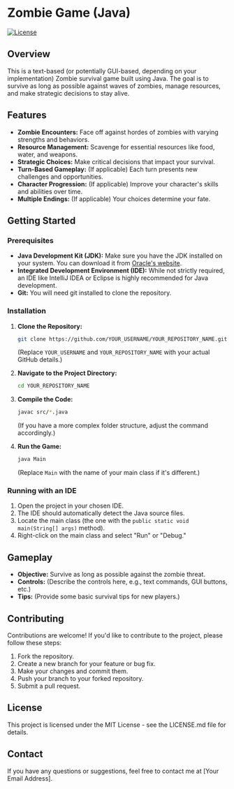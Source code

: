 # Zombie Game (Java)

[![License](https://img.shields.io/badge/License-MIT-blue.svg)](https://opensource.org/licenses/MIT)

## Overview

This is a text-based (or potentially GUI-based, depending on your implementation) Zombie survival game built using Java. The goal is to survive as long as possible against waves of zombies, manage resources, and make strategic decisions to stay alive.

## Features

*   **Zombie Encounters:** Face off against hordes of zombies with varying strengths and behaviors.
*   **Resource Management:** Scavenge for essential resources like food, water, and weapons.
*   **Strategic Choices:** Make critical decisions that impact your survival.
*   **Turn-Based Gameplay:** (If applicable) Each turn presents new challenges and opportunities.
*   **Character Progression:** (If applicable) Improve your character's skills and abilities over time.
*   **Multiple Endings:** (If applicable) Your choices determine your fate.

## Getting Started

### Prerequisites

*   **Java Development Kit (JDK):** Make sure you have the JDK installed on your system. You can download it from [Oracle's website](https://www.oracle.com/java/technologies/downloads/).
*   **Integrated Development Environment (IDE):** While not strictly required, an IDE like IntelliJ IDEA or Eclipse is highly recommended for Java development.
*   **Git:** You will need git installed to clone the repository.

### Installation

1.  **Clone the Repository:**
    ```bash
    git clone https://github.com/YOUR_USERNAME/YOUR_REPOSITORY_NAME.git
    ```
    (Replace `YOUR_USERNAME` and `YOUR_REPOSITORY_NAME` with your actual GitHub details.)

2.  **Navigate to the Project Directory:**
    ```bash
    cd YOUR_REPOSITORY_NAME
    ```

3.  **Compile the Code:**
    ```bash
    javac src/*.java
    ```
    (If you have a more complex folder structure, adjust the command accordingly.)

4.  **Run the Game:**
    ```bash
    java Main
    ```
    (Replace `Main` with the name of your main class if it's different.)

### Running with an IDE

1.  Open the project in your chosen IDE.
2.  The IDE should automatically detect the Java source files.
3.  Locate the main class (the one with the `public static void main(String[] args)` method).
4.  Right-click on the main class and select "Run" or "Debug."

## Gameplay

*   **Objective:** Survive as long as possible against the zombie threat.
*   **Controls:** (Describe the controls here, e.g., text commands, GUI buttons, etc.)
*   **Tips:** (Provide some basic survival tips for new players.)

## Contributing

Contributions are welcome! If you'd like to contribute to the project, please follow these steps:

1.  Fork the repository.
2.  Create a new branch for your feature or bug fix.
3.  Make your changes and commit them.
4.  Push your branch to your forked repository.
5.  Submit a pull request.

## License

This project is licensed under the MIT License - see the LICENSE.md file for details.

## Contact

If you have any questions or suggestions, feel free to contact me at \[Your Email Address].
